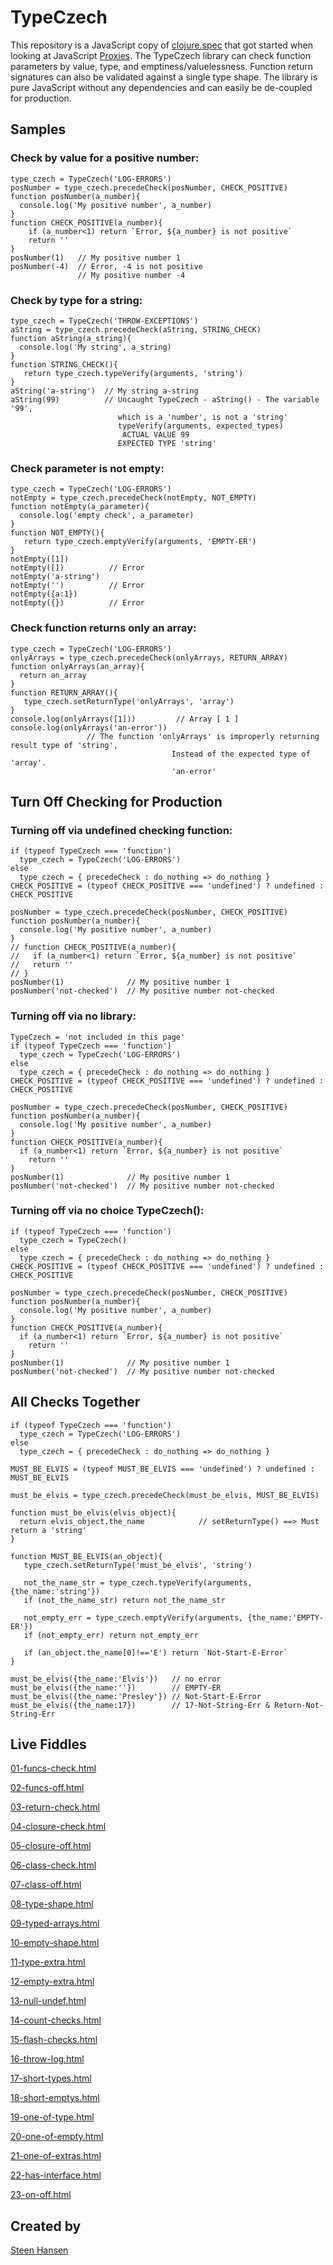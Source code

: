 

  
  


# TypeCzech

  
This repository is a JavaScript copy of [clojure.spec](https://clojure.org/about/spec) that got started when looking at JavaScript [Proxies](https://developer.mozilla.org/en-US/docs/Web/JavaScript/Reference/Global_Objects/Proxy). 
The TypeCzech library can check function parameters by value, type, and emptiness/valuelessness. 
Function return signatures can also be validated against a single type shape.
The library is pure JavaScript without any dependencies and can easily be de-coupled for production.
 




## Samples

### Check by value for a positive number:

    type_czech = TypeCzech('LOG-ERRORS')
    posNumber = type_czech.precedeCheck(posNumber, CHECK_POSITIVE) 
    function posNumber(a_number){
      console.log('My positive number', a_number)
    }
    function CHECK_POSITIVE(a_number){
        if (a_number<1) return `Error, ${a_number} is not positive`
        return ''
    }
    posNumber(1)   // My positive number 1
    posNumber(-4)  // Error, -4 is not positive
                   // My positive number -4

### Check by type for a string:

    type_czech = TypeCzech('THROW-EXCEPTIONS')
    aString = type_czech.precedeCheck(aString, STRING_CHECK) 
    function aString(a_string){
      console.log('My string', a_string)
    }
    function STRING_CHECK(){
       return type_czech.typeVerify(arguments, 'string')
    }
    aString('a-string')  // My string a-string
    aString(99)          // Uncaught TypeCzech - aString() - The variable '99',
                            which is a 'number', is not a 'string'
                            typeVerify(arguments, expected_types)
                             ACTUAL VALUE 99
                            EXPECTED TYPE 'string'

### Check parameter is not empty:
    type_czech = TypeCzech('LOG-ERRORS')
    notEmpty = type_czech.precedeCheck(notEmpty, NOT_EMPTY) 
    function notEmpty(a_parameter){
      console.log('empty check', a_parameter)
    }
    function NOT_EMPTY(){
       return type_czech.emptyVerify(arguments, 'EMPTY-ER')
    }
    notEmpty([1]) 
    notEmpty([])          // Error
    notEmpty('a-string')
    notEmpty('')          // Error
    notEmpty({a:1})
    notEmpty({})          // Error

### Check function returns only an array:
    type_czech = TypeCzech('LOG-ERRORS')
    onlyArrays = type_czech.precedeCheck(onlyArrays, RETURN_ARRAY) 
    function onlyArrays(an_array){
      return an_array
    }
    function RETURN_ARRAY(){
       type_czech.setReturnType('onlyArrays', 'array')
    }
    console.log(onlyArrays([1]))         // Array [ 1 ]
    console.log(onlyArrays('an-error'))  
                     // The function 'onlyArrays' is improperly returning result type of 'string', 
                                        Instead of the expected type of 'array'. 
                                        'an-error'

## Turn Off Checking for Production

### Turning off via undefined checking function:
    if (typeof TypeCzech === 'function')
      type_czech = TypeCzech('LOG-ERRORS')
    else
      type_czech = { precedeCheck : do_nothing => do_nothing }
    CHECK_POSITIVE = (typeof CHECK_POSITIVE === 'undefined') ? undefined : CHECK_POSITIVE

    posNumber = type_czech.precedeCheck(posNumber, CHECK_POSITIVE) 
    function posNumber(a_number){
      console.log('My positive number', a_number)
    }
    // function CHECK_POSITIVE(a_number){
    //   if (a_number<1) return `Error, ${a_number} is not positive`
    //   return ''
    // }
    posNumber(1)              // My positive number 1
    posNumber('not-checked')  // My positive number not-checked

### Turning off via no library:
    TypeCzech = 'not included in this page'
    if (typeof TypeCzech === 'function')
      type_czech = TypeCzech('LOG-ERRORS')
    else
      type_czech = { precedeCheck : do_nothing => do_nothing }
    CHECK_POSITIVE = (typeof CHECK_POSITIVE === 'undefined') ? undefined : CHECK_POSITIVE

    posNumber = type_czech.precedeCheck(posNumber, CHECK_POSITIVE) 
    function posNumber(a_number){
      console.log('My positive number', a_number)
    }
    function CHECK_POSITIVE(a_number){
      if (a_number<1) return `Error, ${a_number} is not positive`
        return ''
    }
    posNumber(1)              // My positive number 1
    posNumber('not-checked')  // My positive number not-checked

### Turning off via no choice TypeCzech():
    if (typeof TypeCzech === 'function')
      type_czech = TypeCzech()
    else
      type_czech = { precedeCheck : do_nothing => do_nothing }
    CHECK_POSITIVE = (typeof CHECK_POSITIVE === 'undefined') ? undefined : CHECK_POSITIVE

    posNumber = type_czech.precedeCheck(posNumber, CHECK_POSITIVE) 
    function posNumber(a_number){
      console.log('My positive number', a_number)
    }
    function CHECK_POSITIVE(a_number){
      if (a_number<1) return `Error, ${a_number} is not positive`
        return ''
    }
    posNumber(1)              // My positive number 1
    posNumber('not-checked')  // My positive number not-checked


## All Checks Together
    if (typeof TypeCzech === 'function')
      type_czech = TypeCzech('LOG-ERRORS')
    else
      type_czech = { precedeCheck : do_nothing => do_nothing }

    MUST_BE_ELVIS = (typeof MUST_BE_ELVIS === 'undefined') ? undefined : MUST_BE_ELVIS

    must_be_elvis = type_czech.precedeCheck(must_be_elvis, MUST_BE_ELVIS) 

    function must_be_elvis(elvis_object){
      return elvis_object.the_name            // setReturnType() ==> Must return a 'string'
    }

    function MUST_BE_ELVIS(an_object){
       type_czech.setReturnType('must_be_elvis', 'string')

       not_the_name_str = type_czech.typeVerify(arguments, {the_name:'string'})
       if (not_the_name_str) return not_the_name_str

       not_empty_err = type_czech.emptyVerify(arguments, {the_name:'EMPTY-ER'})
       if (not_empty_err) return not_empty_err

       if (an_object.the_name[0]!=='E') return `Not-Start-E-Error`
    }

    must_be_elvis({the_name:'Elvis'})   // no error
    must_be_elvis({the_name:''})        // EMPTY-ER
    must_be_elvis({the_name:'Presley'}) // Not-Start-E-Error
    must_be_elvis({the_name:17})        // 17-Not-String-Err & Return-Not-String-Err

## Live Fiddles
[01-funcs-check.html](https://jsfiddle.net/steen_hansen/9u54vsd2/2/)

[02-funcs-off.html](https://jsfiddle.net/steen_hansen/6zy89om1/4/)

[03-return-check.html](https://jsfiddle.net/steen_hansen/m1tce27f/)

[04-closure-check.html](https://jsfiddle.net/steen_hansen/nve4d3ah/)

[05-closure-off.html](https://jsfiddle.net/steen_hansen/wrkvscqg/)

[06-class-check.html](https://jsfiddle.net/steen_hansen/jxrdom62/)

[07-class-off.html](https://jsfiddle.net/steen_hansen/abh0jkL1/)

[08-type-shape.html](https://jsfiddle.net/steen_hansen/3pv5qwx8/)

[09-typed-arrays.html](https://jsfiddle.net/steen_hansen/hrvucjzm/1/)

[10-empty-shape.html](https://jsfiddle.net/steen_hansen/r8L3mp40/)

[11-type-extra.html](https://jsfiddle.net/steen_hansen/Lhwov8y9/)

[12-empty-extra.html](https://jsfiddle.net/steen_hansen/qp29Ljd1/)

[13-null-undef.html](https://jsfiddle.net/steen_hansen/og2sk4b9/)

[14-count-checks.html](https://jsfiddle.net/steen_hansen/rh79bLwa/)

[15-flash-checks.html](https://jsfiddle.net/steen_hansen/1ref2ot7/)

[16-throw-log.html](https://jsfiddle.net/steen_hansen/zkhfLw0u/)

[17-short-types.html](https://jsfiddle.net/steen_hansen/bsw3yp5c/)

[18-short-emptys.html](https://jsfiddle.net/steen_hansen/063wLqfs/)

[19-one-of-type.html](https://jsfiddle.net/steen_hansen/x8h6dvj5/)

[20-one-of-empty.html](https://jsfiddle.net/steen_hansen/b7cfsz9y/)

[21-one-of-extras.html](https://jsfiddle.net/steen_hansen/Lwn504es/)

[22-has-interface.html](https://jsfiddle.net/steen_hansen/hjxekf63/)

[23-on-off.html](https://jsfiddle.net/steen_hansen/ntrsobk3/)



## Created by


[Steen Hansen](https://github.com/steenhansen)

